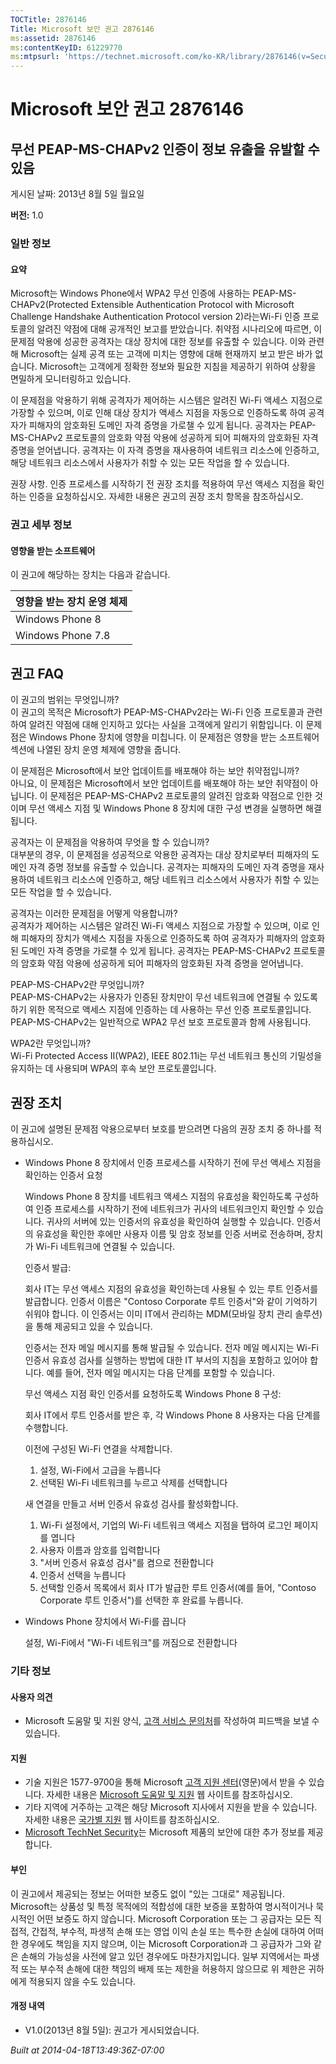 ```yaml
---
TOCTitle: 2876146
Title: Microsoft 보안 권고 2876146
ms:assetid: 2876146
ms:contentKeyID: 61229770
ms:mtpsurl: 'https://technet.microsoft.com/ko-KR/library/2876146(v=Security.10)'
---
```




Microsoft 보안 권고 2876146
===========================

무선 PEAP-MS-CHAPv2 인증이 정보 유출을 유발할 수 있음
-----------------------------------------------------

게시된 날짜: 2013년 8월 5일 월요일

**버전:** 1.0

### 일반 정보

#### 요약

Microsoft는 Windows Phone에서 WPA2 무선 인증에 사용하는 PEAP-MS-CHAPv2(Protected Extensible Authentication Protocol with Microsoft Challenge Handshake Authentication Protocol version 2)라는Wi-Fi 인증 프로토콜의 알려진 약점에 대해 공개적인 보고를 받았습니다. 취약점 시나리오에 따르면, 이 문제점 악용에 성공한 공격자는 대상 장치에 대한 정보를 유출할 수 있습니다. 이와 관련해 Microsoft는 실제 공격 또는 고객에 미치는 영향에 대해 현재까지 보고 받은 바가 없습니다. Microsoft는 고객에게 정확한 정보와 필요한 지침을 제공하기 위하여 상황을 면밀하게 모니터링하고 있습니다.

이 문제점을 악용하기 위해 공격자가 제어하는 시스템은 알려진 Wi-Fi 액세스 지점으로 가장할 수 있으며, 이로 인해 대상 장치가 액세스 지점을 자동으로 인증하도록 하여 공격자가 피해자의 암호화된 도메인 자격 증명을 가로챌 수 있게 됩니다. 공격자는 PEAP-MS-CHAPv2 프로토콜의 암호화 약점 악용에 성공하게 되어 피해자의 암호화된 자격 증명을 얻어냅니다. 공격자는 이 자격 증명을 재사용하여 네트워크 리소스에 인증하고, 해당 네트워크 리소스에서 사용자가 취할 수 있는 모든 작업을 할 수 있습니다.

권장 사항. 인증 프로세스를 시작하기 전 권장 조치를 적용하여 무선 액세스 지점을 확인하는 인증을 요청하십시오. 자세한 내용은 권고의 권장 조치 항목을 참조하십시오.

### 권고 세부 정보

#### 영향을 받는 소프트웨어

이 권고에 해당하는 장치는 다음과 같습니다.

| 영향을 받는 장치 운영 체제 |
|----------------------------|
| Windows Phone 8            |
| Windows Phone 7.8          |

권고 FAQ
--------


이 권고의 범위는 무엇입니까?  
이 권고의 목적은 Microsoft가 PEAP-MS-CHAPv2라는 Wi-Fi 인증 프로토콜과 관련하여 알려진 약점에 대해 인지하고 있다는 사실을 고객에게 알리기 위함입니다. 이 문제점은 Windows Phone 장치에 영향을 미칩니다. 이 문제점은 영향을 받는 소프트웨어 섹션에 나열된 장치 운영 체제에 영향을 줍니다.

이 문제점은 Microsoft에서 보안 업데이트를 배포해야 하는 보안 취약점입니까?  
아니요, 이 문제점은 Microsoft에서 보안 업데이트를 배포해야 하는 보안 취약점이 아닙니다. 이 문제점은 PEAP-MS-CHAPv2 프로토콜의 알려진 암호화 약점으로 인한 것이며 무선 액세스 지점 및 Windows Phone 8 장치에 대한 구성 변경을 실행하면 해결됩니다.

공격자는 이 문제점을 악용하여 무엇을 할 수 있습니까?  
대부분의 경우, 이 문제점을 성공적으로 악용한 공격자는 대상 장치로부터 피해자의 도메인 자격 증명 정보를 유출할 수 있습니다. 공격자는 피해자의 도메인 자격 증명을 재사용하여 네트워크 리소스에 인증하고, 해당 네트워크 리소스에서 사용자가 취할 수 있는 모든 작업을 할 수 있습니다.

공격자는 이러한 문제점을 어떻게 악용합니까?  
공격자가 제어하는 시스템은 알려진 Wi-Fi 액세스 지점으로 가장할 수 있으며, 이로 인해 피해자의 장치가 액세스 지점을 자동으로 인증하도록 하여 공격자가 피해자의 암호화된 도메인 자격 증명을 가로챌 수 있게 됩니다. 공격자는 PEAP-MS-CHAPv2 프로토콜의 암호화 약점 악용에 성공하게 되어 피해자의 암호화된 자격 증명을 얻어냅니다.

PEAP-MS-CHAPv2란 무엇입니까?  
PEAP-MS-CHAPv2는 사용자가 인증된 장치만이 무선 네트워크에 연결될 수 있도록 하기 위한 목적으로 액세스 지점에 인증하는 데 사용하는 무선 인증 프로토콜입니다. PEAP-MS-CHAPv2는 일반적으로 WPA2 무선 보호 프로토콜과 함께 사용됩니다.

WPA2란 무엇입니까?  
Wi-Fi Protected Access II(WPA2), IEEE 802.11i는 무선 네트워크 통신의 기밀성을 유지하는 데 사용되며 WPA의 후속 보안 프로토콜입니다.

권장 조치
---------


이 권고에 설명된 문제점 악용으로부터 보호를 받으려면 다음의 권장 조치 중 하나를 적용하십시오.

-   Windows Phone 8 장치에서 인증 프로세스를 시작하기 전에 무선 액세스 지점을 확인하는 인증서 요청

    Windows Phone 8 장치를 네트워크 액세스 지점의 유효성을 확인하도록 구성하여 인증 프로세스를 시작하기 전에 네트워크가 귀사의 네트워크인지 확인할 수 있습니다. 귀사의 서버에 있는 인증서의 유효성을 확인하여 실행할 수 있습니다. 인증서의 유효성을 확인한 후에만 사용자 이름 및 암호 정보를 인증 서버로 전송하며, 장치가 Wi-Fi 네트워크에 연결될 수 있습니다.

    인증서 발급:

    회사 IT는 무선 액세스 지점의 유효성을 확인하는데 사용될 수 있는 루트 인증서를 발급합니다. 인증서 이름은 "Contoso Corporate 루트 인증서"와 같이 기억하기 쉬워야 합니다. 이 인증서는 이미 IT에서 관리하는 MDM(모바일 장치 관리 솔루션)을 통해 제공되고 있을 수 있습니다.

    인증서는 전자 메일 메시지를 통해 발급될 수 있습니다. 전자 메일 메시지는 Wi-Fi 인증서 유효성 검사를 실행하는 방법에 대한 IT 부서의 지침을 포함하고 있어야 합니다. 예를 들어, 전자 메일 메시지는 다음 단계를 포함할 수 있습니다.

    무선 액세스 지점 확인 인증서를 요청하도록 Windows Phone 8 구성:

    회사 IT에서 루트 인증서를 받은 후, 각 Windows Phone 8 사용자는 다음 단계를 수행합니다.

    이전에 구성된 Wi-Fi 연결을 삭제합니다.

    1.  설정, Wi-Fi에서 고급을 누릅니다
    2.  선택된 Wi-Fi 네트워크를 누르고 삭제를 선택합니다

    새 연결을 만들고 서버 인증서 유효성 검사를 활성화합니다.

    1.  Wi-Fi 설정에서, 기업의 Wi-Fi 네트워크 액세스 지점을 탭하여 로그인 페이지를 엽니다
    2.  사용자 이름과 암호를 입력합니다
    3.  "서버 인증서 유효성 검사"를 켬으로 전환합니다
    4.  인증서 선택을 누릅니다
    5.  선택할 인증서 목록에서 회사 IT가 발급한 루트 인증서(예를 들어, "Contoso Corporate 루트 인증서")를 선택한 후 완료를 누릅니다.

-   Windows Phone 장치에서 Wi-Fi를 끕니다

    설정, Wi-Fi에서 "Wi-Fi 네트워크"를 꺼짐으로 전환합니다

### 기타 정보

#### 사용자 의견

-   Microsoft 도움말 및 지원 양식, [고객 서비스 문의처](http://support.microsoft.com/kb/?scid=sw;en;1257&showpage=1&ws=technet&sd=tech)를 작성하여 피드백을 보낼 수 있습니다.

#### 지원

-   기술 지원은 1577-9700을 통해 Microsoft [고객 지원 센터](http://go.microsoft.com/fwlink/?linkid=21131)(영문)에서 받을 수 있습니다. 자세한 내용은 [Microsoft 도움말 및 지원](http://support.microsoft.com/) 웹 사이트를 참조하십시오.
-   기타 지역에 거주하는 고객은 해당 Microsoft 지사에서 지원을 받을 수 있습니다. 자세한 내용은 [국가별 지원](http://go.microsoft.com/fwlink/?linkid=21155) 웹 사이트를 참조하십시오.
-   [Microsoft TechNet Security](http://go.microsoft.com/fwlink/?linkid=21132)는 Microsoft 제품의 보안에 대한 추가 정보를 제공합니다.

#### 부인

이 권고에서 제공되는 정보는 어떠한 보증도 없이 "있는 그대로" 제공됩니다. Microsoft는 상품성 및 특정 목적에의 적합성에 대한 보증을 포함하여 명시적이거나 묵시적인 어떤 보증도 하지 않습니다. Microsoft Corporation 또는 그 공급자는 모든 직접적, 간접적, 부수적, 파생적 손해 또는 영업 이익 손실 또는 특수한 손실에 대하여 어떠한 경우에도 책임을 지지 않으며, 이는 Microsoft Corporation과 그 공급자가 그와 같은 손해의 가능성을 사전에 알고 있던 경우에도 마찬가지입니다. 일부 지역에서는 파생적 또는 부수적 손해에 대한 책임의 배제 또는 제한을 허용하지 않으므로 위 제한은 귀하에게 적용되지 않을 수도 있습니다.

#### 개정 내역

-   V1.0(2013년 8월 5일): 권고가 게시되었습니다.

*Built at 2014-04-18T13:49:36Z-07:00*

